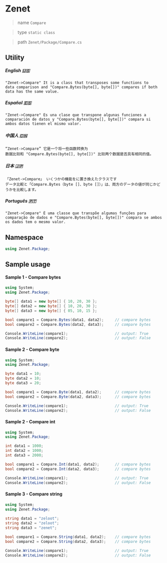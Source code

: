 # Zenet


> name ```Compare```

> type ```static class```

> path ```Zenet/Package/Compare.cs```


## Utility


##### English 🇺🇸
```
"Zenet->Compare" It is a class that transposes some functions to
data comparison and "Compare.Bytes(byte[], byte[])" compares if both data has the same value.
```


##### Español 🇪🇸
```
"Zenet->Compare" Es una clase que transpone algunas funciones a
comparación de datos y "Compare.Bytes(byte[], byte[])" compara si ambos datos tienen el mismo valor.
```


##### 中国人 🇨🇳
```
“Zenet->Compare” 它是一个将一些函数转换为
数据比较和 "Compare.Bytes(byte[], byte[])" 比较两个数据是否具有相同的值。
```


##### 日本 🇯🇵
```
「Zenet->Compare」 いくつかの機能をに置き換えたクラスです
データ比較と「Compare.Bytes（byte []、byte []）」は、両方のデータの値が同じかどうかを比較します。
```


##### Português 🇵🇹
```
"Zenet->Compare" É uma classe que transpõe algumas funções para
comparação de dados e "Compare.Bytes(byte[], byte[])" compara se ambos os dados tem o mesmo valor.
```


## Namespace

```csharp
using Zenet.Package;
```

## Sample usage


#### Sample 1 - Compare bytes
```csharp
using System;
using Zenet.Package;

byte[] data1 = new byte[] { 10, 20, 30 };
byte[] data2 = new byte[] { 10, 20, 30 };
byte[] data3 = new byte[] { 05, 10, 15 };

bool compare1 = Compare.Bytes(data1, data2);     // compare bytes
bool compare2 = Compare.Bytes(data2, data3);     // compare bytes

Console.WriteLine(compare1);                     // output: True
Console.WriteLine(compare2);                     // output: False

```


#### Sample 2 - Compare byte
```csharp
using System;
using Zenet.Package;

byte data1 = 10;
byte data2 = 10;
byte data3 = 20;

bool compare1 = Compare.Byte(data1, data2);      // compare bytes
bool compare2 = Compare.Byte(data2, data3);      // compare bytes

Console.WriteLine(compare1);                     // output: True
Console.WriteLine(compare2);                     // output: False

```


#### Sample 2 - Compare int
```csharp
using System;
using Zenet.Package;

int data1 = 1000;
int data2 = 1000;
int data3 = 2000;

bool compare1 = Compare.Int(data1, data2);       // compare bytes
bool compare2 = Compare.Int(data2, data3);       // compare bytes

Console.WriteLine(compare1);                     // output: True
Console.WriteLine(compare2);                     // output: False

```


#### Sample 3 - Compare string
```csharp
using System;
using Zenet.Package;
  
string data1 = "zeloot";
string data2 = "zeloot";
string data3 = "zenet";

bool compare1 = Compare.String(data1, data2);    // compare bytes
bool compare2 = Compare.String(data2, data3);    // compare bytes

Console.WriteLine(compare1);                     // output: True
Console.WriteLine(compare2);                     // output: False

```

